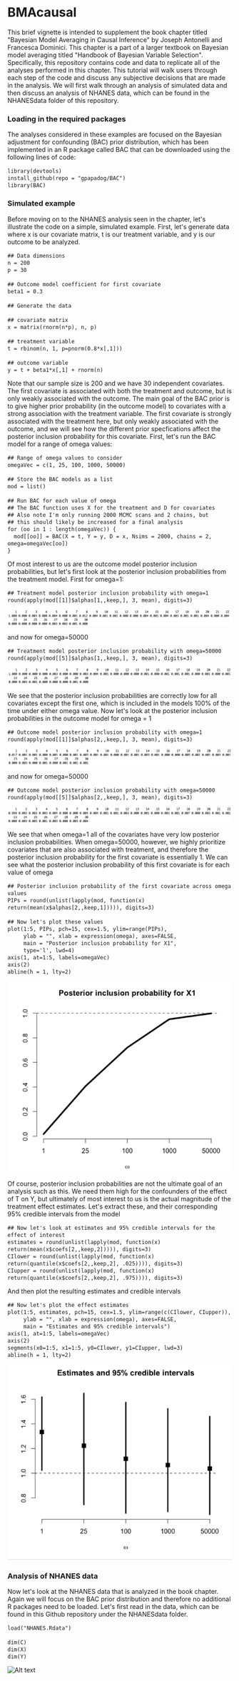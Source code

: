 # BMAcausal

This brief vignette is intended to supplement the book chapter titled "Bayesian Model Averaging in Causal Inference" by Joseph Antonelli and Francesca Dominici.  This chapter is a part of a larger textbook on Bayesian model averaging titled "Handbook of Bayesian Variable Selection". Specifically, this repository contains code and data to replicate all of the analyses performed in this chapter. This tutorial will walk users through each step of the code and discuss any subjective decisions that are made in the analysis. We will first walk through an analysis of simulated data and then discuss an analysis of NHANES data, which can be found in the NHANESdata folder of this repository. 

### Loading in the required packages

The analyses considered in these examples are focused on the Bayesian adjustment for confounding (BAC) prior distribution, which has been implemented in an R package called BAC that can be downloaded using the following lines of code:

```
library(devtools)
install_github(repo = "gpapadog/BAC")
library(BAC)
```

### Simulated example

Before moving on to the NHANES analysis seen in the chapter, let's illustrate the code on a simple, simulated example. First, let's generate data where x is our covariate matrix, t is our treatment variable, and y is our outcome to be analyzed. 

```
## Data dimensions
n = 200
p = 30

## Outcome model coefficient for first covariate
beta1 = 0.3

## Generate the data

## covariate matrix
x = matrix(rnorm(n*p), n, p)

## treatment variable
t = rbinom(n, 1, p=pnorm(0.8*x[,1]))

## outcome variable
y = t + beta1*x[,1] + rnorm(n)
```

Note that our sample size is 200 and we have 30 independent covariates. The first covariate is associated with both the treatment and outcome, but is only weakly associated with the outcome. The main goal of the BAC prior is to give higher prior probability (in the outcome model) to covariates with a strong association with the treatment variable. The first covariate is strongly associated with the treatment here, but only weakly associated with the outcome, and we will see how the different prior specfications affect the posterior inclusion probability for this covariate. First, let's run the BAC model for a range of omega values:

```
## Range of omega values to consider
omegaVec = c(1, 25, 100, 1000, 50000)

## Store the BAC models as a list
mod = list()

## Run BAC for each value of omega
## The BAC function uses X for the treatment and D for covariates
## Also note I'm only running 2000 MCMC scans and 2 chains, but
## this should likely be increased for a final analysis
for (oo in 1 : length(omegaVec)) {
  mod[[oo]] = BAC(X = t, Y = y, D = x, Nsims = 2000, chains = 2, omega=omegaVec[oo])
}
```

Of most interest to us are the outcome model posterior inclusion probabilities, but let's first look at the posterior inclusion probabilities from the treatment model. First for omega=1:

```
## Treatment model posterior inclusion probability with omega=1
round(apply(mod[[1]]$alphas[1,,keep,], 3, mean), digits=3)
```
![Alt text](images/TreatmentOmega1.png)

and now for omega=50000

```
## Treatment model posterior inclusion probability with omega=50000
round(apply(mod[[5]]$alphas[1,,keep,], 3, mean), digits=3)
```
![Alt text](images/TreatmentOmega50000.png)

We see that the posterior inclusion probabilities are correctly low for all covariates except the first one, which is included in the models 100% of the time under either omega value. Now let's look at the posterior inclusion probabilities in the outcome model for omega = 1

```
## Outcome model posterior inclusion probability with omega=1
round(apply(mod[[1]]$alphas[2,,keep,], 3, mean), digits=3)
```
![Alt text](images/OutcomeOmega1.png)

and now for omega=50000

```
## Outcome model posterior inclusion probability with omega=50000
round(apply(mod[[5]]$alphas[2,,keep,], 3, mean), digits=3)
```
![Alt text](images/OutcomeOmega50000.png)

We see that when omega=1 all of the covariates have very low posterior inclusion probabilities. When omega=50000, however, we highly prioritize covariates that are also associated with treatment, and therefore the posterior inclusion probability for the first covariate is essentially 1. We can see what the posterior inclusion probability of this first covariate is for each value of omega

```
## Posterior inclusion probability of the first covariate across omega values
PIPs = round(unlist(lapply(mod, function(x) return(mean(x$alphas[2,,keep,1])))), digits=3)

## Now let's plot these values
plot(1:5, PIPs, pch=15, cex=1.5, ylim=range(PIPs),
     ylab = "", xlab = expression(omega), axes=FALSE, 
     main = "Posterior inclusion probability for X1", 
     type='l', lwd=4)
axis(1, at=1:5, labels=omegaVec)
axis(2)
abline(h = 1, lty=2)
```

![Alt text](images/PIPs.png)

Of course, posterior inclusion probabilities are not the ultimate goal of an analysis such as this. We need them high for the confounders of the effect of T on Y, but ultimately of most interest to us is the actual magnitude of the treatment effect estimates. Let's extract these, and their corresponding 95% credible intervals from the model

```
## Now let's look at estimates and 95% credible intervals for the effect of interest
estimates = round(unlist(lapply(mod, function(x) return(mean(x$coefs[2,,keep,2])))), digits=3)
CIlower = round(unlist(lapply(mod, function(x) return(quantile(x$coefs[2,,keep,2], .025)))), digits=3)
CIupper = round(unlist(lapply(mod, function(x) return(quantile(x$coefs[2,,keep,2], .975)))), digits=3)
```

And then plot the resulting estimates and credible intervals

```
## Now let's plot the effect estimates
plot(1:5, estimates, pch=15, cex=1.5, ylim=range(c(CIlower, CIupper)),
     ylab = "", xlab = expression(omega), axes=FALSE, 
     main = "Estimates and 95% credible intervals")
axis(1, at=1:5, labels=omegaVec)
axis(2)
segments(x0=1:5, x1=1:5, y0=CIlower, y1=CIupper, lwd=3)
abline(h = 1, lty=2)
```

![Alt text](images/EffectEstimatesNew.png)


### Analysis of NHANES data

Now let's look at the NHANES data that is analyzed in the book chapter. Again we will focus on the BAC prior distribution and therefore no additional R packages need to be loaded. Let's first read in the data, which can be found in this Github repository under the NHANESdata folder. 

```
load("NHANES.Rdata")

dim(C)
dim(X)
dim(Y)

```

![Alt text](images/NHANESpreview.png)
